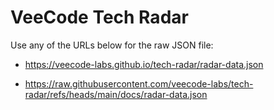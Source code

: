 # VeeCode Tech Radar

Use any of the URLs below for the raw JSON file:

- https://veecode-labs.github.io/tech-radar/radar-data.json

- https://raw.githubusercontent.com/veecode-labs/tech-radar/refs/heads/main/docs/radar-data.json

